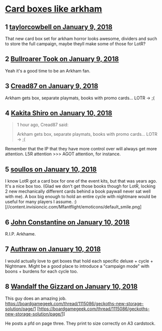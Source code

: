 # [Card boxes like arkham](https://community.fantasyflightgames.com/topic/267183-card-boxes-like-arkham/)

## 1 [taylorcowbell on January 9, 2018](https://community.fantasyflightgames.com/topic/267183-card-boxes-like-arkham/?do=findComment&comment=3161845)

That new card box set for arkham horror looks awesome, dividers and such to store the full campaign, maybe theyll make some of those for LotR?

## 2 [Bullroarer Took on January 9, 2018](https://community.fantasyflightgames.com/topic/267183-card-boxes-like-arkham/?do=findComment&comment=3161849)

Yeah it's a good time to be an Arkham fan.

## 3 [Cread87 on January 9, 2018](https://community.fantasyflightgames.com/topic/267183-card-boxes-like-arkham/?do=findComment&comment=3162237)

Arkham gets box, separate playmats, books with promo cards... LOTR -> ;(

## 4 [Kakita Shiro on January 10, 2018](https://community.fantasyflightgames.com/topic/267183-card-boxes-like-arkham/?do=findComment&comment=3162454)

> 1 hour ago, Cread87 said:
> 
> Arkham gets box, separate playmats, books with promo cards... LOTR -> ;(

Remember that the IP that they have more control over will always get more attention. L5R attention >>> AGOT attention, for instance.

## 5 [soullos on January 10, 2018](https://community.fantasyflightgames.com/topic/267183-card-boxes-like-arkham/?do=findComment&comment=3162691)

I know LotR got a card box for one of the event kits, but that was years ago. It's a nice box too. (Glad we don't get those books though for LotR, locking 2 new mechanically different cards behind a book paywall never sat well with me). A box big enough to hold an entire cycle with nightmare would be useful for many players I assume. :) [//content.invisioncic.com/Mfantflight/emoticons/default_smile.png]

## 6 [John Constantine on January 10, 2018](https://community.fantasyflightgames.com/topic/267183-card-boxes-like-arkham/?do=findComment&comment=3163500)

R.I.P. Arkhame.

## 7 [Authraw on January 10, 2018](https://community.fantasyflightgames.com/topic/267183-card-boxes-like-arkham/?do=findComment&comment=3163604)

I would actually love to get boxes that hold each specific deluxe + cycle + Nightmare. Might be a good place to introduce a "campaign mode" with boons + burdens for each cycle too. 

## 8 [Wandalf the Gizzard on January 10, 2018](https://community.fantasyflightgames.com/topic/267183-card-boxes-like-arkham/?do=findComment&comment=3163661)

This guy does an amazing job. https://boardgamegeek.com/thread/1115086/geckoths-new-storage-solution/page/1 [https://boardgamegeek.com/thread/1115086/geckoths-new-storage-solution/page/1]

He posts a pfd on page three. They print to size correctly on A3 cardstock.

